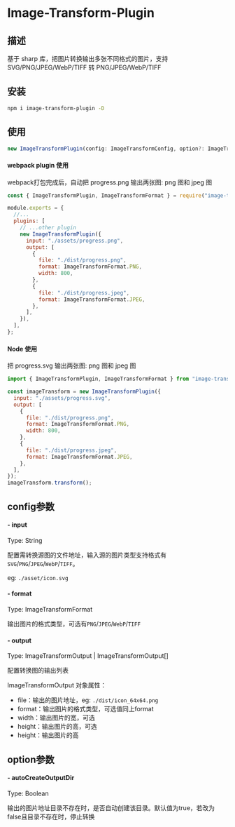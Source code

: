 # Image-Transform-Plugin

## 描述

基于 sharp 库，把图片转换输出多张不同格式的图片，支持 SVG/PNG/JPEG/WebP/TIFF 转 PNG/JPEG/WebP/TIFF



## 安装

```bash
npm i image-transform-plugin -D
```



## 使用

```js
new ImageTransformPlugin(config: ImageTransformConfig, option?: ImageTransformOption)
```



#### webpack plugin 使用

webpack打包完成后，自动把 progress.png 输出两张图: png 图和 jpeg 图

```js
const { ImageTransformPlugin, ImageTransformFormat } = require("image-transform-plugin");

module.exports = {
  //...
  plugins: [
    // ...other plugin
    new ImageTransformPlugin({
      input: "./assets/progress.png",
      output: [
        {
          file: "./dist/progress.png",
          format: ImageTransformFormat.PNG,
          width: 800,
        },
        {
          file: "./dist/progress.jpeg",
          format: ImageTransformFormat.JPEG,
        },
      ],
    }),
  ],
};
```



#### Node 使用

把 progress.svg 输出两张图: png 图和 jpeg 图

```js
import { ImageTransformPlugin, ImageTransformFormat } from "image-transform-plugin";

const imageTransform = new ImageTransformPlugin({
  input: "./assets/progress.svg",
  output: [
    {
      file: "./dist/progress.png",
      format: ImageTransformFormat.PNG,
      width: 800,
    },
    {
      file: "./dist/progress.jpeg",
      format: ImageTransformFormat.JPEG,
    },
  ],
});
imageTransform.transform();
```



## config参数

#### - input

Type: String

配置需转换源图的文件地址，输入源的图片类型支持格式有`SVG`/`PNG`/`JPEG`/`WebP`/`TIFF`。

eg: `./asset/icon.svg`



#### - format

Type: ImageTransformFormat  

输出图片的格式类型，可选有`PNG`/`JPEG`/`WebP`/`TIFF`



#### - output

Type: ImageTransformOutput | ImageTransformOutput[]

配置转换图的输出列表

ImageTransformOutput 对象属性：

- file：输出的图片地址，eg: `./dist/icon_64x64.png`
- format：输出图片的格式类型，可选值同上format
- width：输出图片的宽，可选
- height：输出图片的高，可选
- height：输出图片的高



## option参数

#### - autoCreateOutputDir

Type: Boolean  

输出的图片地址目录不存在时，是否自动创建该目录。默认值为true，若改为false且目录不存在时，停止转换

